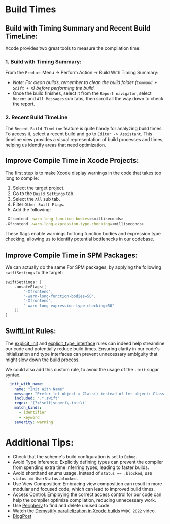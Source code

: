 # Build Times

## Build with Timing Summary and Recent Build TimeLine:

Xcode provides two great tools to measure the compilation time:

### 1. Build with Timing Summary: 
From the `Product` Menu -> Perform Action -> Build With Timing Summary:
  * _Note: For clean builds, remember to clean the build folder (`Command + Shift + K`) before performing the build._
  * Once the build finishes, select it from the `Report navigator`, select `Recent` and `All Messages` sub tabs, then scroll all the way down to check the report.

### 2. Recent Build TimeLine

The `Recent Build TimeLine` feature is quite handy for analyzing build times. To access it, select a recent build and go to `Editor -> Assistant`. This timeline view provides a visual representation of build processes and times, helping us identify areas that need optimization.

## Improve Compile Time in Xcode Projects:

The first step is to make Xcode display warnings in the code that takes too long to compile:

1. Select the target project.
2. Go to the `Build Settings` tab.
3. Select the `All` sub tab.
4. Filter `Other Swift Flags`.
5. Add the following:

```bash
-Xfrontend -warn-long-function-bodies=<milliseconds>
-Xfrontend -warn-long-expression-type-checking=<milliseconds>
```

These flags enable warnings for long function bodies and expression type checking, allowing us to identify potential bottlenecks in our codebase.

## Improve Compile Time in SPM Packages:

We can actually do the same For SPM packages, by applying the following `swiftSettings` to the target:

```swift
swiftSettings: [
    .unsafeFlags([
        "-Xfrontend",
        "-warn-long-function-bodies=50",
        "-Xfrontend",
        "-warn-long-expression-type-checking=50"
    ])
]
```

## SwiftLint Rules:

The [explicit_init](https://realm.github.io/SwiftLint/explicit_init.html) and [explicit_type_interface](https://realm.github.io/SwiftLint/explicit_type_interface.html) rules can indeed help streamline our code and potentially reduce build times. Ensuring clarity in our code's initialization and type interfaces can prevent unnecessary ambiguity that might slow down the build process.

We could also add this custom rule, to avoid the usage of the `.init` sugar syntax.

```yml
  init_with_name:
    name: "Init With Name"
    message: "Prefer let object = Class() instead of let object: Class = .init()"
    included: ".*.swift"
    regex: '(?<!self|super)\.init\('
    match_kinds:
      - identifier
      - keyword
    severity: warning
```

# Additional Tips:

* Check that the scheme's build configuration is set to `Debug`.
* Avoid Type Inference: Explicitly defining types can prevent the compiler from spending extra time inferring types, leading to faster builds.
* Avoid shorthand enums usage. Instead of `status == .blocked`, use `status == UserStatus.blocked`.
* Use View Composition: Embracing view composition can result in more modular and focused code, which can lead to improved build times.
* Access Control: Employing the correct access control for our code can help the compiler optimize compilation, reducing unnecessary work.
* Use [Periphery](https://github.com/peripheryapp/periphery) to find and delete unused code.
* Watch the [Demystify parallelization in Xcode builds](https://developer.apple.com/videos/play/wwdc2022/110364/) `WWDC 2022` video.
* [BlogPost](https://www.manu.show/2023-08-18-improve-build-times-in-spm-packages-and-in-your-apps/)